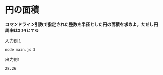 # 円の面積

**コマンドライン引数で指定された整数を半径とした円の面積を求めよ。ただし円周率は3.14とする**

入力例１
```
node main.js 3
```
出力例1
```
28.26
```
